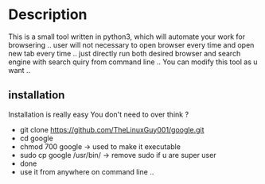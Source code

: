 # Description 
This is a small tool written in python3, which will automate your work for browsering .. user will not necessary to open browser every time and open new tab every time .. just directly run both desired browser and search engine with search quiry from command line .. 
You can modify this tool as u want .. 
## installation 
Installation is really easy You don't need to over think ? 
* git clone https://github.com/TheLinuxGuy001/google.git
* cd google
* chmod 700 google -> used to make it executable 
* sudo cp google /usr/bin/ -> remove sudo if u are super user
* done 
* use it from anywhere on command line .. 
